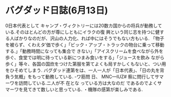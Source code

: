 # バグダッド日誌(6月13日)

0日本代表として
キャンプ・ヴィクトリーには20数カ国からの将兵が動務している.そのはとんどの方が尊にしともにイラクの復
興という同じ志を持つに健する人ばかりなのだが、沢山の人力化、れば中にはそうでもない方もいる.
「物子を被らず、くわえタ′価で歩く」「ビック・アップ・トラックの物台に乗って移動する.」「動務時間になっても集合で
きない」「アイスクリームを食べながら外を歩ぐ、食堂では明に待っている新につまみ食いをする」「ジュースを飲み
ながら歩く」等々、各国の国炊をつけた第服を第てよくも局すかしくもないと、つい用をひそめてしまう.
バグダッド連第をは、一人一人が「日本代表」、「日の丸を背負う気概」をもって動務している.
-ワ筋問
日、
MNC—IUZ#
察に問行してサマーワを訪問している.ニ人が不
在とな
っている方は大なのだ
であるのでよくサマーワを見てきて数しいと思っている.
・機隊の感第が楽しみである.
